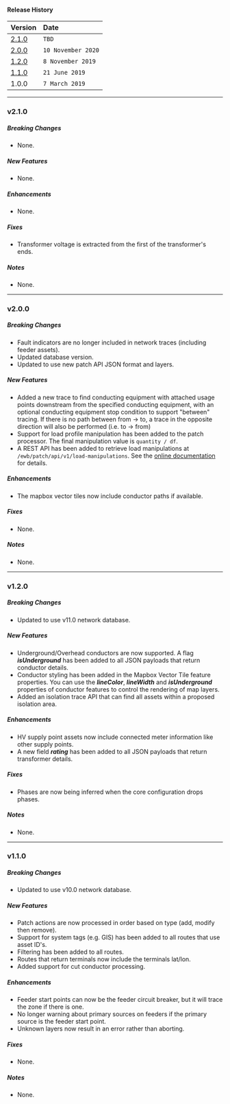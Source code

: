 #### Release History

| Version | Date |
| --- | :--- |
|[2.1.0](#v210)| `TBD` |
| [2.0.0](#v200) | `10 November 2020` |
| [1.2.0](#v120) | `8 November 2019` |
| [1.1.0](#v110) | `21 June 2019` |
| 1.0.0 | `7 March 2019` |

---

### v2.1.0

##### Breaking Changes
* None.

##### New Features
* None.

##### Enhancements
* None.

##### Fixes
* Transformer voltage is extracted from the first of the transformer's ends.

##### Notes
* None.

---

### v2.0.0

##### Breaking Changes
* Fault indicators are no longer included in network traces (including feeder assets).
* Updated database version.
* Updated to use new patch API JSON format and layers.

##### New Features
* Added a new trace to find conducting equipment with attached usage points downstream from the
  specified conducting equipment, with an optional conducting equipment stop condition to support
  "between" tracing. If there is no path between from -> to, a trace in the opposite direction will
  also be performed (i.e. to -> from)
* Support for load profile manipulation has been added to the patch processor. The final manipulation value is `quantity / df`.
* A REST API has been added to retrieve load manipulations at `/ewb/patch/api/v1/load-manipulations`.
  See the [online documentation](https://docs.zepben.com) for details. 

##### Enhancements
* The mapbox vector tiles now include conductor paths if available.

##### Fixes
* None.

##### Notes
* None.

---

### v1.2.0

##### Breaking Changes
* Updated to use v11.0 network database.

##### New Features
* Underground/Overhead conductors are now supported. A flag _**isUnderground**_ has been added to all JSON payloads that
  return conductor details.  
* Conductor styling has been added in the Mapbox Vector Tile feature properties. You can use the _**lineColor**_, _**lineWidth**_
  and _**isUnderground**_ properties of conductor features to control the rendering of map layers.
* Added an isolation trace API that can find all assets within a proposed isolation area.

##### Enhancements
* HV supply point assets now include connected meter information like other supply points.
* A new field _**rating**_ has been added to all JSON payloads that return transformer details.

##### Fixes
* Phases are now being inferred when the core configuration drops phases.

##### Notes
* None.

---

### v1.1.0

##### Breaking Changes
* Updated to use v10.0 network database.

##### New Features
* Patch actions are now processed in order based on type (add, modify then remove).
* Support for system tags (e.g. GIS) has been added to all routes that use asset ID's.
* Filtering has been added to all routes.
* Routes that return terminals now include the terminals lat/lon.
* Added support for cut conductor processing.

##### Enhancements
* Feeder start points can now be the feeder circuit breaker, but it will trace the zone if there is one.
* No longer warning about primary sources on feeders if the primary source is the feeder start point.
* Unknown layers now result in an error rather than aborting.

##### Fixes
* None.

##### Notes
* None.
